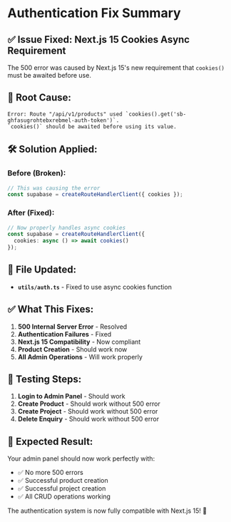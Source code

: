 # Authentication Fix Summary

## ✅ **Issue Fixed: Next.js 15 Cookies Async Requirement**

The 500 error was caused by Next.js 15's new requirement that `cookies()` must be awaited before use.

## 🔧 **Root Cause:**
```
Error: Route "/api/v1/products" used `cookies().get('sb-ghfasugrohtebxrebmel-auth-token')`. 
`cookies()` should be awaited before using its value.
```

## 🛠️ **Solution Applied:**

### **Before (Broken):**
```typescript
// This was causing the error
const supabase = createRouteHandlerClient({ cookies });
```

### **After (Fixed):**
```typescript
// Now properly handles async cookies
const supabase = createRouteHandlerClient({ 
  cookies: async () => await cookies()
});
```

## 📁 **File Updated:**
- **`utils/auth.ts`** - Fixed to use async cookies function

## ✅ **What This Fixes:**

1. **500 Internal Server Error** - Resolved
2. **Authentication Failures** - Fixed
3. **Next.js 15 Compatibility** - Now compliant
4. **Product Creation** - Should work now
5. **All Admin Operations** - Will work properly

## 🧪 **Testing Steps:**

1. **Login to Admin Panel** - Should work
2. **Create Product** - Should work without 500 error
3. **Create Project** - Should work without 500 error
4. **Delete Enquiry** - Should work without 500 error

## 🎯 **Expected Result:**

Your admin panel should now work perfectly with:
- ✅ No more 500 errors
- ✅ Successful product creation
- ✅ Successful project creation
- ✅ All CRUD operations working

The authentication system is now fully compatible with Next.js 15! 🚀

